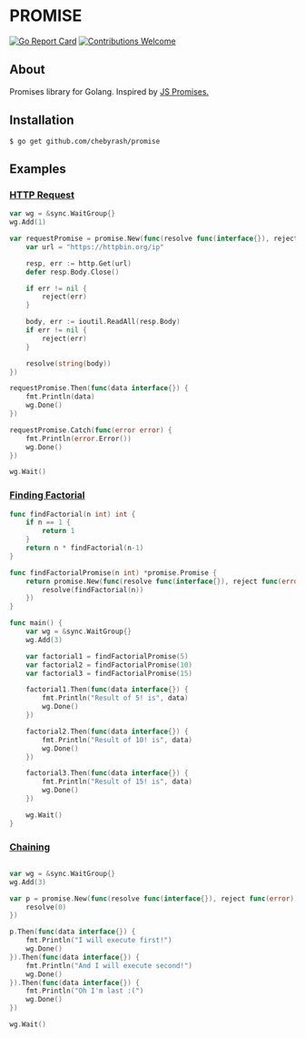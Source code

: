 # PROMISE
[![Go Report Card](https://goreportcard.com/badge/github.com/chebyrash/promise)](https://goreportcard.com/report/github.com/chebyrash/promise)
[![Contributions Welcome](https://img.shields.io/badge/contributions-welcome-brightgreen.svg?style=flat)](https://github.com/chebyrash/promise)

## About
Promises library for Golang. Inspired by [JS Promises.](https://developer.mozilla.org/en-US/docs/Web/JavaScript/Reference/Global_Objects/Promise)

## Installation

    $ go get github.com/chebyrash/promise
    
## Examples

### [HTTP Request](https://github.com/Chebyrash/promise/blob/master/examples/http_request/main.go)
```go
var wg = &sync.WaitGroup{}
wg.Add(1)

var requestPromise = promise.New(func(resolve func(interface{}), reject func(error)) {
    var url = "https://httpbin.org/ip"

    resp, err := http.Get(url)
    defer resp.Body.Close()

    if err != nil {
        reject(err)
    }

    body, err := ioutil.ReadAll(resp.Body)
    if err != nil {
        reject(err)
    }

    resolve(string(body))
})

requestPromise.Then(func(data interface{}) {
    fmt.Println(data)
    wg.Done()
})

requestPromise.Catch(func(error error) {
    fmt.Println(error.Error())
    wg.Done()
})

wg.Wait()
```

### [Finding Factorial](https://github.com/Chebyrash/promise/blob/master/examples/calculation/main.go)

```go
func findFactorial(n int) int {
	if n == 1 {
		return 1
	}
	return n * findFactorial(n-1)
}

func findFactorialPromise(n int) *promise.Promise {
	return promise.New(func(resolve func(interface{}), reject func(error)) {
		resolve(findFactorial(n))
	})
}

func main() {
	var wg = &sync.WaitGroup{}
	wg.Add(3)

	var factorial1 = findFactorialPromise(5)
	var factorial2 = findFactorialPromise(10)
	var factorial3 = findFactorialPromise(15)

	factorial1.Then(func(data interface{}) {
		fmt.Println("Result of 5! is", data)
		wg.Done()
	})

	factorial2.Then(func(data interface{}) {
		fmt.Println("Result of 10! is", data)
		wg.Done()
	})

	factorial3.Then(func(data interface{}) {
		fmt.Println("Result of 15! is", data)
		wg.Done()
	})

	wg.Wait()
}
```

### [Chaining](https://github.com/Chebyrash/promise/blob/master/examples/http_request/main.go)
```go

var wg = &sync.WaitGroup{}
wg.Add(3)

var p = promise.New(func(resolve func(interface{}), reject func(error)) {
    resolve(0)
})

p.Then(func(data interface{}) {
    fmt.Println("I will execute first!")
    wg.Done()
}).Then(func(data interface{}) {
    fmt.Println("And I will execute second!")
    wg.Done()
}).Then(func(data interface{}) {
    fmt.Println("Oh I'm last :(")
    wg.Done()
})

wg.Wait()

```